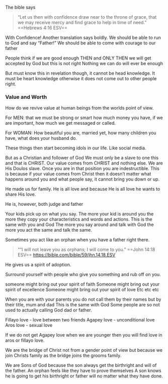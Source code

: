 The bible says 
> “Let us then with confidence draw near to the throne of grace, that we may receive mercy and find grace to help in time of need.”
‭‭==Hebrews‬ ‭4‬:‭16‬ ‭ESV‬‬==

With Confidence! Another translation says boldly.
We should be able to run to God and say “Father!”
We should be able to come with courage to our father

People think if we are good enough THEN and ONLY THEN we will get accepted by God but this is not right
Nothing we can do will ever be enough

But must know this in revelation though, it cannot be head knowledge.
It must be heart knowledge otherwise it does not come out to other people right.

### Value and Worth
How do we revive value at human beings from the worlds point of view.

For  MEN:
that we must be strong or smart how much money you have, if we are important, how much we get messaged or called.

For WOMAN: 
How beautiful you are, married yet, how many children you have, what does your husband do.

These things then start becoming idols in our life.
Like social media.

But as a Christian and follower of God
We must only be a slave to one this and that is CHRIST.
Our value comes from CHRIST and nothing else.
We are His Doulos slave.
Once you are in that position you are indestructible.
This is because if your value comes from Christ then it doesn’t matter what happens around you and what people say, it cannot bring you down or up.

He made us for family.
He is all love and because He is all love he wants to share His love.

He is, however, both judge and father

Your kids pick up on what you say. 
The more your kid is around you the more they copy your characteristics and words and actions.
This is the same with you and God
The more you say around and talk with God the more you act the same and talk the same.

Sometimes you act like an orphan when you have a father right there.

> ““I will not leave you as orphans; I will come to you.”
‭‭==John‬ ‭14‬:‭18‬ ‭ESV‬‬==
https://bible.com/bible/59/jhn.14.18.ESV

He gives us a spirit of adoption.

Surround yourself with people who give you something and rub off on you.

someone might bring out your spirit of faith
Someone might bring out your spirit of excellence
Someone might bring out your spirit of love
Etc etc etc

When you are with your parents you do not call them by their names but by their title, mum and dad
This is the same with God
Some people are so not used to actually calling God dad or father.

Fillayo love - love between two friends
Agapey love - unconditional love
Aros love - sexual love

If we do not get Agapey love when we are younger then you will find love in aros or fillayo love.

We are the bridge of Christ not from a gender point of view but because we join Christs family as the bridge joins the grooms family.

We are Sons of God because the son always get the birthright and will of the father.
An orphan feels like they have to prove themselves
A son knows he is going to get his birthright or father will no matter what they have done.
